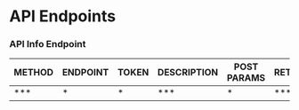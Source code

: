 # API Endpoints

### API Info Endpoint

| METHOD | ENDPOINT | TOKEN | DESCRIPTION | POST PARAMS | RETURNS |
| ------ | -------- | ----- | ----------- | ----------- | ------- |
| ***    | *        | *     | ***         | *           | ***     |

